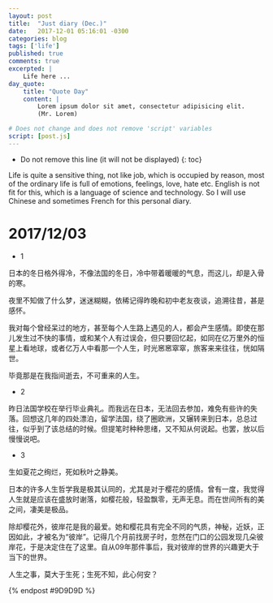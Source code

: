```yaml
---
layout: post
title:  "Just diary (Dec.)"
date:   2017-12-01 05:16:01 -0300 
categories: blog
tags: ['life']
published: true
comments: true 
excerpted: |
    Life here ...
day_quote:
    title: "Quote Day"
    content: |
        Lorem ipsum dolor sit amet, consectetur adipisicing elit. 
        (Mr. Lorem)

# Does not change and does not remove 'script' variables
script: [post.js]
---
```


* Do not remove this line (it will not be displayed)
{: toc}

Life is quite a sensitive thing, not like job, which is occupied by reason, most of the ordinary life is full of emotions, feelings, love, hate etc. English is not fit for this, which is a language of science and technology. So I will use Chinese and sometimes French for this personal diary.

# 2017/12/03 
* 1

日本的冬日格外得冷，不像法国的冬日，冷中带着暖暖的气息，而这儿，却是入骨的寒。

夜里不知做了什么梦，迷迷糊糊，依稀记得昨晚和初中老友夜谈，追溯往昔，甚是感怀。

我对每个曾经呆过的地方，甚至每个人生路上遇见的人，都会产生感情。即使在那儿发生过不快的事情，或和某个人有过误会，但只要回忆起，如同在亿万里外的恒星上看地球，或者亿万人中看那一个人生，时光窸窸窣窣，旅客来来往往，恍如隔世。

毕竟那是在我指间逝去，不可重来的人生。

* 2

昨日法国学校在举行毕业典礼。而我远在日本，无法回去参加，难免有些许的失落。回想这几年的四处漂泊，留学法国，绕了圈欧洲，又辗转来到日本，总总过往，似乎到了该总结的时候。但提笔时种种思绪，又不知从何说起。也罢，放以后慢慢说吧。

* 3

生如夏花之绚烂，死如秋叶之静美。

日本的许多人生哲学我是极其认同的，尤其是对于樱花的感情。曾有一度，我觉得人生就是应该在盛放时谢落，如樱花般，轻盈飘零，无声无息。而在世间所有的美之间，凄美是极品。

除却樱花外，彼岸花是我的最爱。她和樱花具有完全不同的气质，神秘，近妖，正因如此，才被名为“彼岸”。记得几个月前找房子时，忽然在门口的公园发现几朵彼岸花，于是决定住在了这里。自从09年那件事后，我对彼岸的世界的兴趣更大于当下的世界。

人生之事，莫大于生死；生死不知，此心何安？




{% endpost #9D9D9D %}
